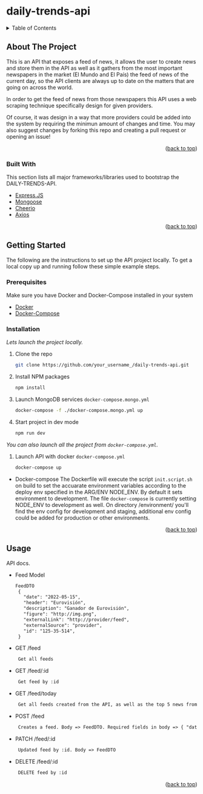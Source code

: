 # daily-trends-api
<div id="top"></div>
<!--
*** Thanks for checking out the Best-README-Template. If you have a suggestion
*** that would make this better, please fork the repo and create a pull request
*** or simply open an issue with the tag "enhancement".
*** Don't forget to give the project a star!
*** Thanks again! Now go create something AMAZING! :D
-->

<!-- TABLE OF CONTENTS -->
<details>
  <summary>Table of Contents</summary>
  <ol>
    <li>
      <a href="#about-the-project">About The Project</a>
      <ul>
        <li><a href="#built-with">Built With</a></li>
      </ul>
    </li>
    <li>
      <a href="#getting-started">Getting Started</a>
      <ul>
        <li><a href="#prerequisites">Prerequisites</a></li>
        <li><a href="#installation">Installation</a></li>
      </ul>
    </li>
    <li><a href="#usage">Usage</a></li>
    <li><a href="#acknowledgments">Acknowledgments</a></li>
  </ol>
</details>



<!-- ABOUT THE PROJECT -->
## About The Project

This is an API that exposes a feed of news, it allows the user to create news and store them in the API as well as it gathers from the most important newspapers in the market (El Mundo and El País) the feed of news of the current day, so the API clients are always up to date on the matters that are going on across the world.

In order to get the feed of news from those newspapers this API uses a web scraping technique specifically design for given providers.

Of course, it was design in a way that more providers could be added into the system by requiring the minimun amount of changes and time. You may also suggest changes by forking this repo and creating a pull request or opening an issue!

<p align="right">(<a href="#top">back to top</a>)</p>



### Built With

This section lists all major frameworks/libraries used to bootstrap the DAILY-TRENDS-API.

* [Express.JS](https://expressjs.com/es/)
* [Mongoose](https://mongoosejs.com/)
* [Cheerio](https://cheerio.js.org/)
* [Axios](https://axios-http.com/)

<p align="right">(<a href="#top">back to top</a>)</p>



<!-- GETTING STARTED -->
## Getting Started

The following are the instructions to set up the API project locally.
To get a local copy up and running follow these simple example steps.

### Prerequisites

Make sure you have Docker and Docker-Compose installed in your system
* [Docker](https://www.docker.com/)
* [Docker-Compose](https://docs.docker.com/compose/)

### Installation

_Lets launch the project locally._

1. Clone the repo
   ```sh
   git clone https://github.com/your_username_/daily-trends-api.git
   ```
2. Install NPM packages
   ```sh
   npm install
   ```
3. Launch MongoDB services `docker-compose.mongo.yml`
   ```sh
   docker-compose -f ./docker-compose.mongo.yml up
   ```
4. Start project in dev mode
   ```sh
   npm run dev
   ```

_You can also launch all the project from `docker-compose.yml`._

1. Launch API with docker `docker-compose.yml`
   ```sh
   docker-compose up
   ```

* Docker-compose
  The Dockerfile will execute the script `init.script.sh` on build to set the accuarate environment variables according to the deploy env specified in the ARG/ENV NODE_ENV. By default it sets environment to development.
  The file `docker-compose` is currently setting NODE_ENV to development as well.
  On directory /environment/ you'll find the env config for development and staging, additional env config could be added for production or other environments.


<p align="right">(<a href="#top">back to top</a>)</p>



<!-- USAGE EXAMPLES -->
## Usage

API docs.

* Feed Model
  ```txt
  FeedDTO
   {
     "date": "2022-05-15",
     "header": "Eurovisión",
     "description": "Ganador de Eurovisión",
     "figure": "http://img.png",
     "externalLink": "http://provider/feed",
     "externalSource": "provider",
     "id": "125-35-514",
   }
   ```

* GET /feed
  ```txt
   Get all feeds
   ```
* GET /feed/:id
  ```txt
   Get feed by :id
   ```
* GET /feed/today
  ```txt
   Get all feeds created from the API, as well as the top 5 news from each provider, for the current day
   ```
* POST /feed
  ```txt
   Creates a feed. Body => FeedDTO. Required fields in body => { "date": "2022-05-15", "header": "Ganador de Eurovisión" }
   ```
* PATCH /feed/:id
  ```txt
   Updated feed by :id. Body => FeedDTO
   ```
* DELETE /feed/:id
  ```txt
   DELETE feed by :id
   ```



<p align="right">(<a href="#top">back to top</a>)</p>
